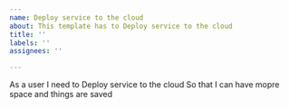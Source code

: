 ```yaml
---
name: Deploy service to the cloud
about: This template has to Deploy service to the cloud
title: ''
labels: ''
assignees: ''

---
```


As a user 
I need to Deploy service to the cloud
So that I can have mopre space and things are saved
